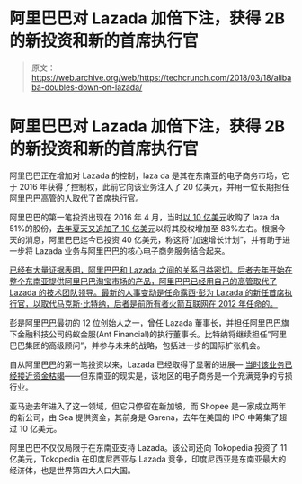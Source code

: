 # 阿里巴巴对 Lazada 加倍下注，获得 2B 的新投资和新的首席执行官

> 原文：<https://web.archive.org/web/https://techcrunch.com/2018/03/18/alibaba-doubles-down-on-lazada/>

# 阿里巴巴对 Lazada 加倍下注，获得 2B 的新投资和新的首席执行官

阿里巴巴正在增加对 Lazada 的控制，laza da 是其在东南亚的电子商务市场，它于 2016 年获得了控制权，此前它向该业务注入了 20 亿美元，并用一位长期担任阿里巴巴高管的人取代了首席执行官。

阿里巴巴的第一笔投资出现在 2016 年 4 月，当时[以 10 亿美元](https://web.archive.org/web/20230406170947/https://techcrunch.com/2016/04/12/rocketinternet-lazada/)收购了 laza da 51%的股份，[去年夏天又追加了 10 亿美元](https://web.archive.org/web/20230406170947/https://techcrunch.com/2017/06/28/alibaba-ups-its-stake-in-southeast-asias-lazada-with-1-billion-investment/)以将其股权增加至 83%左右。根据今天的消息，阿里巴巴迄今已投资 40 亿美元，称这将“加速增长计划”，并有助于进一步将 Lazada 业务与阿里巴巴的核心电子商务服务结合起来。

[已经有大量证据表明，阿里巴巴和 Lazada 之间的关系日益密切。后者去年开始在整个东南亚提供阿里巴巴淘宝市场的产品，阿里巴巴已经用自己的高管取代了 Lazada 的技术团队领导。最新的人事变动是任命露西·彭为 Lazada 的新任首席执行官，以取代马克斯·比特纳，后者是前所有者火箭互联网在 2012 年任命的。](https://web.archive.org/web/20230406170947/https://techcrunch.com/2017/03/24/alibaba-gets-serious-in-southeast-asia/)

彭是阿里巴巴最初的 12 位创始人之一，曾任 Lazada 董事长，并担任阿里巴巴旗下金融科技公司蚂蚁金服(Ant Financial)的执行董事长。比特纳将继续担任“阿里巴巴集团的高级顾问”，并参与未来的战略，包括进一步的国际扩张机会。

自从阿里巴巴的第一笔投资以来，Lazada 已经取得了显著的进展— [当时该业务已经接近资金枯竭](https://web.archive.org/web/20230406170947/https://techcrunch.com/2016/04/13/alizada/)——但东南亚的现实是，该地区的电子商务是一个充满竞争的亏损行业。

亚马逊去年进入了这一领域，但它只停留在新加坡，而 Shopee 是一家成立两年的新公司，由 Sea 提供资金，其前身是 Garena，去年在美国的 IPO 中筹集了超过 10 亿美元。

阿里巴巴不仅仅局限于在东南亚支持 Lazada。该公司还向 Tokopedia 投资了 11 亿美元，Tokopedia 在印度尼西亚与 Lazada 竞争，印度尼西亚是东南亚最大的经济体，也是世界第四大人口大国。